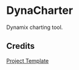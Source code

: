 # DynaCharter

Dynamix charting tool.

## Credits

[Project Template](https://github.com/maximegris/angular-electron)
